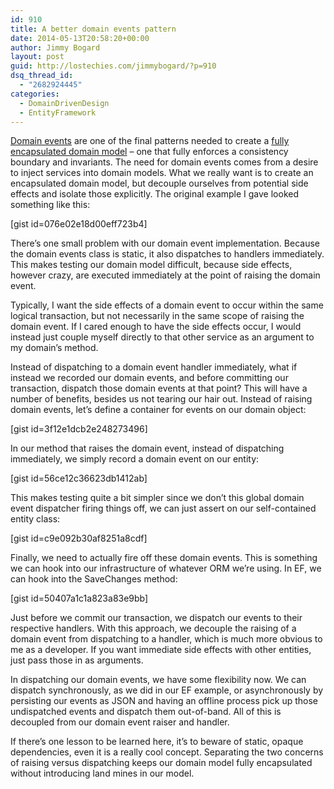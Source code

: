 ```yaml
---
id: 910
title: A better domain events pattern
date: 2014-05-13T20:58:20+00:00
author: Jimmy Bogard
layout: post
guid: http://lostechies.com/jimmybogard/?p=910
dsq_thread_id:
  - "2682924445"
categories:
  - DomainDrivenDesign
  - EntityFramework
---
```

[Domain events](http://www.udidahan.com/2009/06/14/domain-events-salvation/) are one of the final patterns needed to create a [fully encapsulated domain model](http://lostechies.com/jimmybogard/2010/02/04/strengthening-your-domain-a-primer/) – one that fully enforces a consistency boundary and invariants. The need for domain events comes from a desire to inject services into domain models. What we really want is to create an encapsulated domain model, but decouple ourselves from potential side effects and isolate those explicitly. The original example I gave looked something like this:

[gist id=076e02e18d00eff723b4]

There’s one small problem with our domain event implementation. Because the domain events class is static, it also dispatches to handlers immediately. This makes testing our domain model difficult, because side effects, however crazy, are executed immediately at the point of raising the domain event.

Typically, I want the side effects of a domain event to occur within the same logical transaction, but not necessarily in the same scope of raising the domain event. If I cared enough to have the side effects occur, I would instead just couple myself directly to that other service as an argument to my domain’s method.

Instead of dispatching to a domain event handler immediately, what if instead we recorded our domain events, and before committing our transaction, dispatch those domain events at that point? This will have a number of benefits, besides us not tearing our hair out. Instead of raising domain events, let’s define a container for events on our domain object:

[gist id=3f12e1dcb2e248273496]

In our method that raises the domain event, instead of dispatching immediately, we simply record a domain event on our entity:

[gist id=56ce12c36623db1412ab]

This makes testing quite a bit simpler since we don’t this global domain event dispatcher firing things off, we can just assert on our self-contained entity class:

[gist id=c9e092b30af8251a8cdf]

Finally, we need to actually fire off these domain events. This is something we can hook into our infrastructure of whatever ORM we’re using. In EF, we can hook into the SaveChanges method:

[gist id=50407a1c1a823a83e9bb]

Just before we commit our transaction, we dispatch our events to their respective handlers. With this approach, we decouple the raising of a domain event from dispatching to a handler, which is much more obvious to me as a developer. If you want immediate side effects with other entities, just pass those in as arguments.

In dispatching our domain events, we have some flexibility now. We can dispatch synchronously, as we did in our EF example, or asynchronously by persisting our events as JSON and having an offline process pick up those undispatched events and dispatch them out-of-band. All of this is decoupled from our domain event raiser and handler.

If there’s one lesson to be learned here, it’s to beware of static, opaque dependencies, even it is a really cool concept. Separating the two concerns of raising versus dispatching keeps our domain model fully encapsulated without introducing land mines in our model.